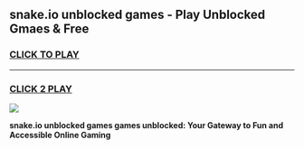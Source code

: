 
## snake.io unblocked games - Play Unblocked Gmaes & Free
<h3>
<a href="https://premium.freeplayer.one?title=snake.io_unblocked_games&ref=19F">CLICK TO PLAY</a></h3>
<hr>

<h3>
<a href="https://premium.freeplayer.one?title=snake.io_unblocked_games&ref=19F">CLICK 2 PLAY</a>
  
</h3>

<a href="https://premium.freeplayer.one?title=snake.io_unblocked_games&ref=19F/"><img src="https://clearcache.store/games.png"></a>


**snake.io unblocked games games unblocked: Your Gateway to Fun and Accessible Online Gaming**
